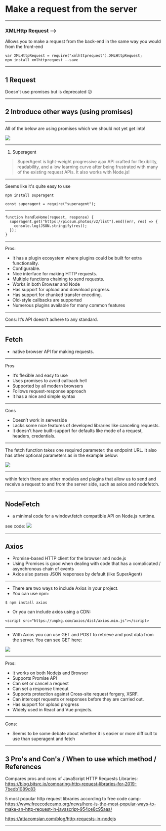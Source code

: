 # Make a request from the server 


---

### XMLHttp Request -->

Allows you to make a request from the back-end in the same way you would from the front-end

```javascript=
var XMLHttpRequest = require("xmlhttprequest").XMLHttpRequest;
npm install xmlhttprequest --save
```



---



## 1 Request 

Doesn't use promises but is deprecated :confused:


---



## 2 Introduce other ways (using promises)

---

All of the below are using promises which we should not yet get into!

![](https://media.giphy.com/media/tSI5rlnyCM10s/giphy.gif)

---

1. Superagent
>SuperAgent is light-weight progressive ajax API crafted for flexibility, readability, and a low learning curve after being frustrated with many of the existing request APIs. It also works with Node.js!

---


Seems like it's quite easy to use 

``` 
npm install superagent
```
```javascript=
const superagent = require("superagent");
```

---


```javascript=
function handleHome(request, response) {
  superagent.get("https://picsum.photos/v2/list").end((err, res) => {
    console.log(JSON.stringify(res));
  });
}
```

---


Pros: 
- It has a plugin ecosystem where plugins could be built for extra functionality.
- Configurable.
- Nice interface for making HTTP requests.
- Multiple functions chaining to send requests.
- Works in both Browser and Node
- Has support for upload and download progress.
- Has support for chunked transfer encoding.
- Old-style callbacks are supported
- Numerous plugins available for many common features

---

Cons: It’s API doesn’t adhere to any standard.




---




## Fetch 

- native browser API for making requests.

---


Pros
- It’s flexible and easy to use
- Uses promises to avoid callback hell
- Supported by all modern browsers
- Follows request-response approach
- It has a nice and simple syntax

---

Cons
- Doesn’t work in serverside
- Lacks some nice features of developed libraries like canceling requests.
- It doesn’t have built-support for defaults like mode of a request, headers, credentials.

---

The fetch function takes one required parameter: the endpoint URL. It also has other optional parameters as in the example below:

![](https://i.imgur.com/avXT35S.png)

---

within fetch there are other modules and plugins that allow us to send and receive a request to and from the server side, such as axios and nodefetch.


---

## NodeFetch

- a minimal code for a window.fetch compatible API on Node.js runtime.

see code: 
![](https://i.imgur.com/xnLOXIF.png)



---

## Axios 

- Promise-based HTTP client for the browser and node.js
- Using Promises is good when dealing with code that has a complicated / asynchronous chain of events
- Axios also parses JSON responses by default (like SuperAgent)




---



- There are two ways to include Axios in your project.
- You can use npm:
```
$ npm install axios
```
- Or you can include axios using a CDN: 
```
<script src="https://unpkg.com/axios/dist/axios.min.js"></script>
```



---



- With Axios you can use GET and POST to retrieve and post data from the server. You can see GET here:

![](https://cdn-media-1.freecodecamp.org/images/1*4wmqiPsSN5mdgjJiRaKVZg.png)


---



Pros: 
- It works on both Nodejs and Browser
- Supports Promise API
- Can set or cancel a request
- Can set a response timeout
- Supports protection against Cross-site request forgery, XSRF.
- Can intercept requests or responses before they are carried out.
- Has support for upload progress
- Widely used in React and Vue projects.


---

Cons: 
- Seems to be some debate about whether it is easier or more difficult to use than superagent and fetch


---


## 3 Pro's and Con's / When to use which method / References


Compares pros and cons of JavaScript HTTP Requests Libraries: https://blog.bitsrc.io/comparing-http-request-libraries-for-2019-7bedb1089c83

5 most popular http request libraries according to free code camp:
https://www.freecodecamp.org/news/here-is-the-most-popular-ways-to-make-an-http-request-in-javascript-954ce8c95aaa/

https://attacomsian.com/blog/http-requests-in-nodejs

---


